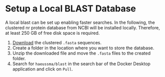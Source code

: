 # Setup a Local BLAST Database

A local blast can be set up enabling faster searches. In the following, the clustered nr protein database from NCBI will be installed locally. Therefore, at least 250 GB of free disk space is required.

1. [Download](https://osf.io/gqxva) the clustered `.fasta` sequences.
2. Create a folder in the location where you want to store the database.
3. Unzip the downloaded file and move the `.fasta` files to the created folder.
4. Search for `haeussma/blast` in the search bar of the Docker Desktop application and click on `Pull`.